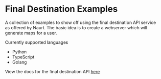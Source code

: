 # Final Destination Examples

A collection of examples to show off using the final destination API service 
as offered by Naurt. The basic idea is to create a webserver which will generate
maps for a user.

Currently supported languages

- Python
- TypeScript
- Golang

View the docs for the final destination API [here](https://docs.naurt.com/)